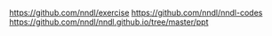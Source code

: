 https://github.com/nndl/exercise
https://github.com/nndl/nndl-codes
https://github.com/nndl/nndl.github.io/tree/master/ppt